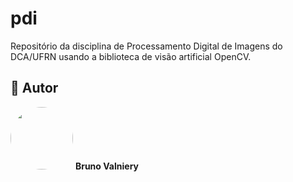 # pdi
Repositório da disciplina de Processamento Digital de Imagens do DCA/UFRN usando a biblioteca de visão artificial OpenCV.


## 🦸 Autor

 <img style="border-radius: 50%;" src="https://avatars.githubusercontent.com/u/8335305?s=460&u=203b39a74174bc1dbe279de61f5f9cb446447c2a&v=4" width="100px;" alt=""/>
 <b>Bruno Valniery</b>